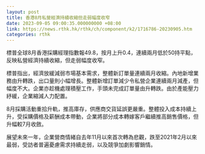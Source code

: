 ```yaml
---
layout: post
title: 香港8月私營經濟持續收縮但走弱幅度收窄
date: 2023-09-05 09:00:35.000000000 +08:00
link: https://news.rthk.hk/rthk/ch/component/k2/1716786-20230905.htm
categories: rthk
---
```


標普全球8月香港採購經理指數報49.8，按月上升0.4，連續兩月低於50持平點，反映私營經濟持續收縮，但走弱幅度收窄。

標普指出，經濟放緩減弱市場基本需求，整體新訂單量連續兩月收縮。內地新增業務由升轉跌，出口量則小幅增長。整體新增訂單減少令私營企業連續兩月減產，但幅度不大。企業亦趁機處理積壓工作，手頭未完成訂單量由升轉跌。由於產能壓力紓緩，企業縮減人力配置。

 8月採購活動重拾升軌，推高庫存，供應商交貨延誤更嚴重。整體投入成本持續上升，受採購價格及薪酬成本帶動，企業將部分成本轉嫁客戶繼續推高銷售價格，但升幅較7月收斂。

展望未來一年，企業營商情緒自去年11月以來首次轉為悲觀，跌至2021年2月以來最弱，受訪者普遍憂慮需求持續走弱，以及競爭加劇影響銷情。
